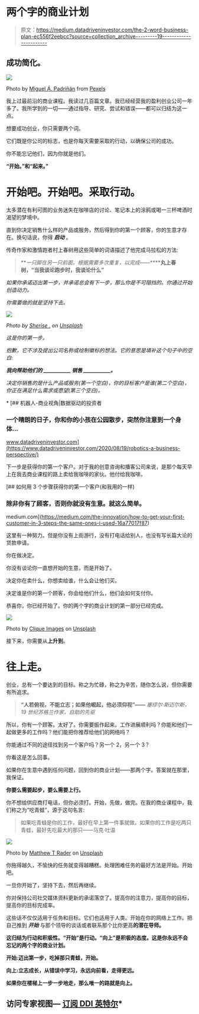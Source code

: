# 两个字的商业计划

> 原文：<https://medium.datadriveninvestor.com/the-2-word-business-plan-ec556f2eebcc?source=collection_archive---------19----------------------->

## 成功简化。

![](img/a27874f532fe8d322d7c20533a0d0e17.png)

Photo by [Miguel Á. Padriñán](https://www.pexels.com/@padrinan?utm_content=attributionCopyText&utm_medium=referral&utm_source=pexels) from [Pexels](https://www.pexels.com/photo/gray-steel-chain-on-orange-surface-1061141/?utm_content=attributionCopyText&utm_medium=referral&utm_source=pexels)

我上过最前沿的商业课程。我读过几百篇文章。我已经经营我的盈利创业公司一年多了。我所学到的一切——通过指导、研究、尝试和错误——都可以归结为这一点。

想要成功创业，你只需要两个词。

它们既是你公司的标志，也是你每天需要采取的行动，以确保公司的成功。

你不能忘记他们，因为你就是他们。

**“开始。”**和**“起来。”**

# 开始吧。开始吧。采取行动。

太多潜在有利可图的业务迷失在咖啡店的讨论、笔记本上的涂鸦或喝一三杯啤酒时渴望的梦境中。

直到你决定销售什么样的产品或服务，然后得到你的第一个顾客，你的生意才存在。换句话说，你得 ***启动*** 。

传奇作家和激情跑者村上春树用这些简单的词语描述了他完成马拉松的方法:

> ***一只脚在另一只前面。根据需要多次重复，以完成*——******丸上春树，“当我谈论跑步时，我谈论什么”**

*如果你承诺迈出第一步，并承诺总会有下一步，那么你是不可阻挡的。你通过开始创造动力。*

*你需要做的就是坚持下去。*

*![](img/a0e9f515b97d73050250906b21a11902.png)*

*Photo by [Sherise .](https://unsplash.com/@iamsherise?utm_source=medium&utm_medium=referral) on [Unsplash](https://unsplash.com?utm_source=medium&utm_medium=referral)*

*这是你的第一步。*

*抱歉，它不涉及提出公司名称或绘制徽标的想法。它的意思是填补这个句子中的空白:*

***我向帮助他们的 ___________ 销售 ___________。***

*决定你销售的是什么产品或服务(第一个空白)，你的目标客户是谁(第二个空白)，你正在满足什么需求或愿望(第三个空白)。*

*[](https://www.datadriveninvestor.com/2020/08/19/robotics-a-business-perspective/) [## 机器人-商业视角|数据驱动的投资者

### 一个晴朗的日子，你和你的小孩在公园散步，突然你注意到一个身体…

www.datadriveninvestor.com](https://www.datadriveninvestor.com/2020/08/19/robotics-a-business-perspective/) 

下一步是获得你的第一个客户。对于我的创意咨询和播客公司来说，是那个每天早上在我去商业课程的路上卖给我咖啡的家伙。他付给我咖啡。

[](https://medium.com/the-innovation/how-to-get-your-first-customer-in-3-steps-the-same-ones-i-used-16a77017f87) [## 如何用 3 个步骤获得你的第一个客户(和我用的一样)

### 除非你有了顾客，否则你就没有生意。就这么简单。

medium.com](https://medium.com/the-innovation/how-to-get-your-first-customer-in-3-steps-the-same-ones-i-used-16a77017f87) 

这里有一种努力。但是你没有上街游行，没有打电话给别人，也没有写长篇大论的贷款申请。

你在做决定。

你没有谈论你一直想开始的生意，而是开始了。

决定你在卖什么，你想卖给谁，什么会让他们买。

决定谁是你的第一个顾客，你会给他们什么，他们会如何支付你。

恭喜你，你已经开始了。你的两个字的商业计划的第一部分已经完成。

![](img/9ef0dc1816f24a4785564f42a2e031a8.png)

Photo by [Clique Images](https://unsplash.com/@cliqueimages?utm_source=medium&utm_medium=referral) on [Unsplash](https://unsplash.com?utm_source=medium&utm_medium=referral)

接下来，你需要从**上升到**。

# 往上走。

创业，总有一个要达到的目标。称之为忙碌，称之为辛苦，随你怎么说，但你需要有所追求。

> **“人若俯视，不能立志；如果他崛起，他必须仰视”——** *塞缪尔·斯迈尔斯，19 世纪苏格兰作家，自助的先驱*

所以，你有一个顾客。太好了。你需要振作起来。工作进展顺利吗？你能和他们一起做更多的工作吗？他们能把你推荐给他们的网络吗？

你能通过不同的途径找到另一个客户吗？另一个 2，另一个 3？

你看这是怎么回事。

如果你在生意中遇到任何问题，回到你的商业计划——那两个字。答案就在那里，我保证。

**你要么需要起步，要么需要上行。**

你不想给供应商打电话，但你必须打。开始，先做，做完。在我的商业课程中，我们称之为“吃青蛙”，源于这句名言:

> 如果吃青蛙是你的工作，最好在早上第一件事就做。如果你的工作是吃两只青蛙，最好先吃最大的那只——马克·吐温

![](img/8a348ac3fb502f36bf1660ea23b37572.png)

Photo by [Matthew T Rader](https://unsplash.com/@matthew_t_rader?utm_source=medium&utm_medium=referral) on [Unsplash](https://unsplash.com?utm_source=medium&utm_medium=referral)

你拖得越久，不愉快的任务就变得越糟糕。处理困难任务的最好方法是开始。开始吧。

一旦你开始了，坚持下去，然后再继续。

你对保持公司社交媒体资料更新的承诺落空了。提高你的注意力，提高你的目标，提高你的目标完成率。

这些话不仅仅适用于任务和目标。它们也适用于人类。开始在你的网络上工作。把自己推到 ***开始*** 与那个领导的谈话或者联系那个比你更高**的潜在导师。**

**这归结为行动和积极性。“开始”是行动。“向上”是积极的态度。这是你永远不会忘记的两个字的商业计划。**

****开始**:迈出第一步，吃掉那只青蛙，开始。**

****向上**:立志成长，从错误中学习，永远向前看，走得更远。**

**如果你在楼梯上一步一步地走，那么唯一的路就是向上。**

## **访问专家视图— [订阅 DDI 英特尔](https://datadriveninvestor.com/ddi-intel)***